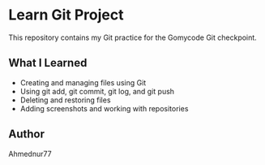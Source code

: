 # Learn Git Project

This repository contains my Git practice for the Gomycode Git checkpoint.

## What I Learned
- Creating and managing files using Git  
- Using git add, git commit, git log, and git push  
- Deleting and restoring files  
- Adding screenshots and working with repositories  

## Author
Ahmednur77
